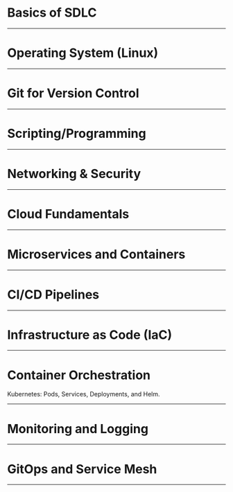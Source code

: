 # Basics of SDLC
- - - 
# Operating System (Linux)
- - - 
# Git for Version Control
- - - 
# Scripting/Programming
- - - 
# Networking & Security
- - - 
# Cloud Fundamentals
- - - 
# Microservices and Containers
- - - 
# CI/CD Pipelines
- - - 
# Infrastructure as Code (IaC)
- - - 
# Container Orchestration
  Kubernetes: Pods, Services, Deployments, and Helm.
- - - 
# Monitoring and Logging
- - - 
# GitOps and Service Mesh
- - - 

